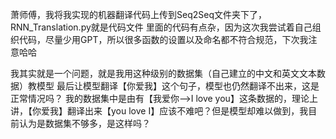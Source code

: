 萧师傅，我将我实现的机器翻译代码上传到Seq2Seq文件夹下了，RNN_Translation.py就是代码文件
里面的代码有点杂，因为这次我尝试着自己组织代码，尽量少用GPT，所以很多函数的设置以及命名都不符合规范，下次我注意哈哈

我其实就是一个问题，就是我用这种级别的数据集（自己建立的中文和英文文本数据）教模型
最后让模型翻译【你爱我】这个句子，模型也仍然翻译不出来，这是正常情况吗？
我的数据集中是由有【我爱你——>I love you】这条数据的，理论上讲，【你爱我】翻译出来【you love I】应该不难吧？但是模型却难以做到，我目前认为是数据集不够多，是这样吗？
